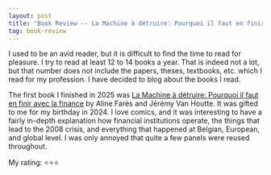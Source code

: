 ```yaml
---
layout: post
title: "Book Review -- La Machine à détruire: Pourquoi il faut en finir avec la finance"
tag: book-review
---
```


I used to be an avid reader, but it is difficult to find the time to read for pleasure. I try to read at least 12 to 14 books a year. That is indeed not a lot, but that number does not include the papers, theses, textbooks, etc. which I read for my profession. I have decided to blog about the books I read.

The first book I finished in 2025 was [La Machine à détruire: Pourquoi il faut en finir avec la finance](https://www.goodreads.com/book/show/209089219-la-machine-d-truire) by Aline Farès and Jérémy Van Houtte. It was gifted to me for my birthday in 2024. I love comics, and it was interesting to have a fairly in-depth explanation how financial institutions operate, the things that lead to the 2008 crisis, and everything that happened at Belgian, European, and global level. I was only annoyed that quite a few panels were reused throughout.

My rating: ⭐⭐⭐
